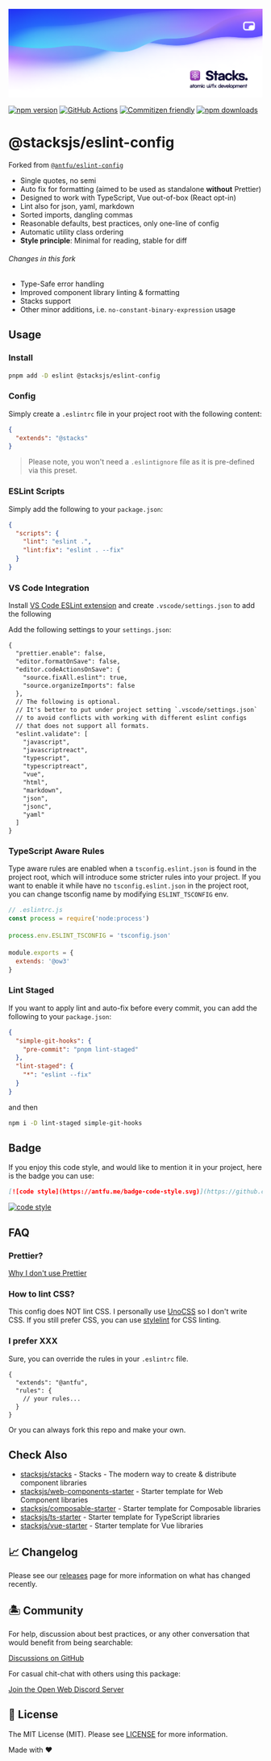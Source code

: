 <p align="center"><img src="../../../../../.github/art/social.png" alt="Social Card of ESLint Config"></p>

[![npm version][npm-version-src]][npm-version-href]
[![GitHub Actions][github-actions-src]][github-actions-href]
[![Commitizen friendly](https://img.shields.io/badge/commitizen-friendly-brightgreen.svg)](http://commitizen.github.io/cz-cli/)
[![npm downloads][npm-downloads-src]][npm-downloads-href]
<!-- [![Codecov][codecov-src]][codecov-href] -->

# @stacksjs/eslint-config

Forked from [`@antfu/eslint-config`](https://github.com/antfu/eslint-config)

- Single quotes, no semi
- Auto fix for formatting (aimed to be used as standalone **without** Prettier)
- Designed to work with TypeScript, Vue out-of-box (React opt-in)
- Lint also for json, yaml, markdown
- Sorted imports, dangling commas
- Reasonable defaults, best practices, only one-line of config
- Automatic utility class ordering
- **Style principle**: Minimal for reading, stable for diff

###### Changes in this fork

- Type-Safe error handling
- Improved component library linting & formatting
- Stacks support
- Other minor additions, i.e. `no-constant-binary-expression` usage

## Usage

### Install

```bash
pnpm add -D eslint @stacksjs/eslint-config
```

### Config

Simply create a `.eslintrc` file in your project root with the following content:

```json
{
  "extends": "@stacks"
}
```

> Please note, you won't need a `.eslintignore` file as it is pre-defined via this preset.

### ESLint Scripts

Simply add the following to your `package.json`:

```json
{
  "scripts": {
    "lint": "eslint .",
    "lint:fix": "eslint . --fix"
  }
}
```

### VS Code Integration

Install [VS Code ESLint extension](https://marketplace.visualstudio.com/items?itemName=dbaeumer.vscode-eslint) and create `.vscode/settings.json` to add the following

Add the following settings to your `settings.json`:

```jsonc
{
  "prettier.enable": false,
  "editor.formatOnSave": false,
  "editor.codeActionsOnSave": {
    "source.fixAll.eslint": true,
    "source.organizeImports": false
  },
  // The following is optional.
  // It's better to put under project setting `.vscode/settings.json`
  // to avoid conflicts with working with different eslint configs
  // that does not support all formats.
  "eslint.validate": [
    "javascript",
    "javascriptreact",
    "typescript",
    "typescriptreact",
    "vue",
    "html",
    "markdown",
    "json",
    "jsonc",
    "yaml"
  ]
}
```

### TypeScript Aware Rules

Type aware rules are enabled when a `tsconfig.eslint.json` is found in the project root, which will introduce some stricter rules into your project. If you want to enable it while have no `tsconfig.eslint.json` in the project root, you can change tsconfig name by modifying `ESLINT_TSCONFIG` env.

```js
// .eslintrc.js
const process = require('node:process')

process.env.ESLINT_TSCONFIG = 'tsconfig.json'

module.exports = {
  extends: '@ow3'
}
```

### Lint Staged

If you want to apply lint and auto-fix before every commit, you can add the following to your `package.json`:

```json
{
  "simple-git-hooks": {
    "pre-commit": "pnpm lint-staged"
  },
  "lint-staged": {
    "*": "eslint --fix"
  }
}
```

and then

```bash
npm i -D lint-staged simple-git-hooks
```

## Badge

If you enjoy this code style, and would like to mention it in your project, here is the badge you can use:

```md
[![code style](https://antfu.me/badge-code-style.svg)](https://github.com/antfu/eslint-config)
```

[![code style](https://antfu.me/badge-code-style.svg)](https://github.com/antfu/eslint-config)

## FAQ

### Prettier?

[Why I don't use Prettier](https://antfu.me/posts/why-not-prettier)

### How to lint CSS?

This config does NOT lint CSS. I personally use [UnoCSS](https://github.com/unocss/unocss) so I don't write CSS. If you still prefer CSS, you can use [stylelint](https://stylelint.io/) for CSS linting.

### I prefer XXX

Sure, you can override the rules in your `.eslintrc` file.

<!-- eslint-skip -->

```jsonc
{
  "extends": "@antfu",
  "rules": {
    // your rules...
  }
}
```

Or you can always fork this repo and make your own.

## Check Also

- [stacksjs/stacks](https://github.com/stacksjs/stacks) - Stacks - The modern way to create & distribute component libraries
- [stacksjs/web-components-starter](https://github.com/stacksjs/web-components-starter) - Starter template for Web Component libraries
- [stacksjs/composable-starter](https://github.com/stacksjs/composable-starter) - Starter template for Composable libraries
- [stacksjs/ts-starter](https://github.com/stacksjs/ts-starter) - Starter template for TypeScript libraries
- [stacksjs/vue-starter](https://github.com/stacksjs/vue-starter) - Starter template for Vue libraries

## 📈 Changelog

Please see our [releases](https://github.com/ow3org/eslint-config/releases) page for more information on what has changed recently.

## 🏝 Community

For help, discussion about best practices, or any other conversation that would benefit from being searchable:

[Discussions on GitHub](https://github.com/ow3org/eslint-config/discussions)

For casual chit-chat with others using this package:

[Join the Open Web Discord Server](https://discord.ow3.org)

## 📄 License

The MIT License (MIT). Please see [LICENSE](LICENSE.md) for more information.

Made with ❤️

<!-- Badges -->
[npm-version-src]: https://img.shields.io/npm/v/@stacksjs/eslint-config?style=flat-square
[npm-version-href]: https://npmjs.com/package/@stacksjs/eslint-config

[npm-downloads-src]: https://img.shields.io/npm/dm/@stacksjs/eslint-config?style=flat-square
[npm-downloads-href]: https://npmjs.com/package/@stacksjs/eslint-config

[github-actions-src]: https://img.shields.io/github/actions/workflow/status/ow3org/eslint-config/ci.yml?style=flat-square&branch=main
[github-actions-href]: https://github.com/ow3org/eslint-config/actions?query=workflow%3Aci
